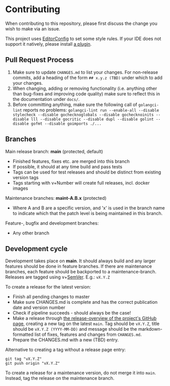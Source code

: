# Contributing

When contributing to this repository, please first discuss the change you wish to make via an issue.

This project uses [EditorConfig](https://editorconfig.org) to set some style rules. If your IDE does not support it natively, please install [a plugin](https://editorconfig.org/#download).

## Pull Request Process

1. Make sure to update `CHANGES.md` to list your changes. For non-release commits, add a heading
   of the form `## x.y.z (TBD)` under which to add your changes.
2. When changing, adding or removing functionality (i.e. anything other than bug-fixes and improving
   code quality) make sure to reflect this in the documentation under `docs/`.
3. Before committing anything, make sure the following call of `golangci-lint` reports no problems:
   `golangci-lint run --enable-all --disable stylecheck --disable gochecknoglobals --disable gochecknoinits --disable lll --disable gocritic --disable dupl --disable golint --disable gofmt --disable goimports ./...`

## Branches

Main release branch: **main** (protected, default)
  - Finished features, fixes etc. are merged into this branch
  - If possible, it should at any time build and pass tests
  - Tags can be used for test releases and should be distinct from existing version tags
  - Tags starting with v+Number will create full releases, incl. docker images

Maintenance branches: **maint-A.B.x** (protected)
  - Where A and B are a specific version, and 'x' is used in the branch name to indicate which that the patch level is being maintained in this branch.

Feature-, bugfix and development branches:
  - Any other branch

## Development cycle

Development takes place on **main**. It should always build and any larger features should be done in feature branches.
If there are maintenance branches, each feature should be backported to a maintenance-branch.
Releases are tagged using v+[SemVer](https://semver.org/). E.g.: `vX.Y.Z`

To create a release for the latest version:
  * Finish all pending changes to master
  * Make sure CHANGES.md is complete and has the correct publication date and version number
  * Check if pipeline succeeds - should always be the case!
  * Make a release through [the release-overview of the project's GitHub page](https://github.com/setlog/systemurl/releases), creating a new tag on the latest `main`. Tag should be `vX.Y.Z`, title should be `vX.Y.Z (YYYY-MM-DD)` and message should be the markdown-formatted list of fixes, features and changes from `CHANGES.md`.
  * Prepare the CHANGES.md with a new (TBD) entry.

Alternative to creating a tag without a release page entry:
```
git tag "vX.Y.Z"
git push origin "vX.Y.Z"
```

To create a release for a maintenance version, do not merge it into `main`. Instead, tag the release on the maintenance branch.
